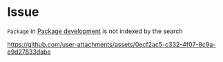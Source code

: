 # Issue
`Package` in [Package development](https://laravel.com/docs/11.x/packages) is not indexed by the search

https://github.com/user-attachments/assets/0ecf2ac5-c332-4f07-8c9a-e9d27833dabe


